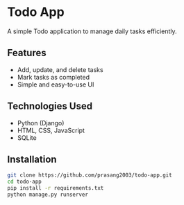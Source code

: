 #  Todo App

A simple Todo application to manage daily tasks efficiently.  

##  Features  
- Add, update, and delete tasks  
- Mark tasks as completed  
- Simple and easy-to-use UI  

##  Technologies Used  
- Python (Django)  
- HTML, CSS, JavaScript  
- SQLite  

##  Installation  
```sh
git clone https://github.com/prasang2003/todo-app.git
cd todo-app
pip install -r requirements.txt
python manage.py runserver
